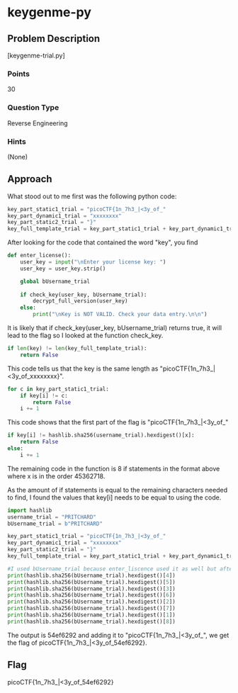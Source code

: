 # keygenme-py

## Problem Description

[keygenme-trial.py]

### Points

30

### Question Type

Reverse Engineering

### Hints

(None)

## Approach

What stood out to me first was the following python code: 

```python
key_part_static1_trial = "picoCTF{1n_7h3_|<3y_of_"
key_part_dynamic1_trial = "xxxxxxxx"
key_part_static2_trial = "}"
key_full_template_trial = key_part_static1_trial + key_part_dynamic1_trial + key_part_static2_trial
```

After looking for the code that contained the word "key", you find

```python
def enter_license():
    user_key = input("\nEnter your license key: ")
    user_key = user_key.strip()

    global bUsername_trial
    
    if check_key(user_key, bUsername_trial):
        decrypt_full_version(user_key)
    else:
        print("\nKey is NOT VALID. Check your data entry.\n\n")
```

It is likely that if check_key(user_key, bUsername_trial) returns true, it will lead to the flag so I looked at the function check_key.

```python
if len(key) != len(key_full_template_trial):
    return False
```

This code tells us that the key is the same length as "picoCTF{1n_7h3_|<3y_of_xxxxxxxx}".

```python
for c in key_part_static1_trial:
    if key[i] != c:
        return False
    i += 1
```

This code shows that the first part of the flag is "picoCTF{1n_7h3_|<3y_of_"

```python
if key[i] != hashlib.sha256(username_trial).hexdigest()[x]:
    return False
else:
    i += 1
```

The remaining code in the function is 8 if statements in the format above where x is in the order 45362718.

As the amount of if statements is equal to the remaining characters needed to find, I found the values that key[i] needs to be equal to using the code.

```python
import hashlib
username_trial = "PRITCHARD"
bUsername_trial = b"PRITCHARD"

key_part_static1_trial = "picoCTF{1n_7h3_|<3y_of_"
key_part_dynamic1_trial = "xxxxxxxx"
key_part_static2_trial = "}"
key_full_template_trial = key_part_static1_trial + key_part_dynamic1_trial + key_part_static2_trial

#I used bUsername_trial because enter_liscence used it as well but after testing afterwards, they output the same answer
print(hashlib.sha256(bUsername_trial).hexdigest()[4]) 
print(hashlib.sha256(bUsername_trial).hexdigest()[5])
print(hashlib.sha256(bUsername_trial).hexdigest()[3])
print(hashlib.sha256(bUsername_trial).hexdigest()[6])
print(hashlib.sha256(bUsername_trial).hexdigest()[2])
print(hashlib.sha256(bUsername_trial).hexdigest()[7])
print(hashlib.sha256(bUsername_trial).hexdigest()[1])
print(hashlib.sha256(bUsername_trial).hexdigest()[8])
```

The output is 54ef6292 and adding it to "picoCTF{1n_7h3_|<3y_of_", we get the flag of picoCTF{1n_7h3_|<3y_of_54ef6292}.

## Flag

picoCTF{1n_7h3_|<3y_of_54ef6292}
